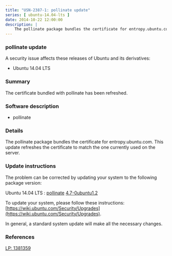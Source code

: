 ```yaml
---
title: "USN-2387-1: pollinate update"
series: [ ubuntu-14.04-lts ]
date: 2014-10-22 12:00:00
description: |
    The pollinate package bundles the certificate for entropy.ubuntu.com. This update refreshes the certificate to match the one currently used on the server. 
--- 
```

 
### pollinate update

A security issue affects these releases of Ubuntu and its derivatives:

* Ubuntu 14.04 LTS

### Summary

The certificate bundled with pollinate has been refreshed. 

### Software description

* pollinate 

### Details

The pollinate package bundles the certificate for entropy.ubuntu.com. This update refreshes the certificate to match the one currently used on the server. 

### Update instructions

The problem can be corrected by updating your system to the following package version:

Ubuntu 14.04 LTS
 : [pollinate](https://launchpad.net/ubuntu/+source/pollinate) <span> [4.7-0ubuntu1.2](https://launchpad.net/ubuntu/+source/pollinate/4.7-0ubuntu1.2) </span> 

To update your system, please follow these instructions: [https://wiki.ubuntu.com/Security/Upgrades](https://wiki.ubuntu.com/Security/Upgrades).

In general, a standard system update will make all the necessary changes. 

### References

 [LP: 1381359](https://launchpad.net/bugs/1381359)
 
